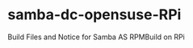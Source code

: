 samba-dc-opensuse-RPi
=====================

Build Files and Notice for Samba  AS   RPMBuild on RPi 
